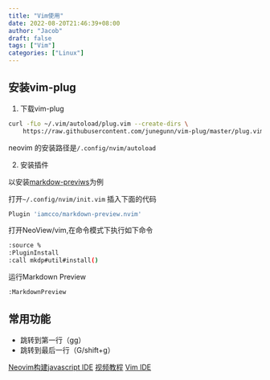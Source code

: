 ```yaml
---
title: "Vim使用"
date: 2022-08-20T21:46:39+08:00
author: "Jacob"
draft: false
tags: ["Vim"]
categories: ["Linux"]
---
```


## 安装vim-plug

1. 下载vim-plug

```bash
curl -fLo ~/.vim/autoload/plug.vim --create-dirs \
    https://raw.githubusercontent.com/junegunn/vim-plug/master/plug.vim
```
neovim 的安装路径是`/.config/nvim/autoload`

2. 安装插件

以安装[markdow-previws](https://github.com/iamcco/markdown-preview.nvim)为例

打开`~/.config/nvim/init.vim` 插入下面的代码
```bash
Plugin 'iamcco/markdown-preview.nvim'

```
打开NeoView/vim,在命令模式下执行如下命令

```bash
:source %
:PluginInstall
:call mkdp#util#install()
```
运行Markdown Preview

```bash
:MarkdownPreview
```

## 常用功能

* 跳转到第一行（gg）
* 跳转到最后一行（G/shift+g）

[Neovim构建javascript IDE](https://jsdev.org/env/ide/neovim/)
[视频教程](https://frontendmasters.com/courses/vim-fundamentals/)
[Vim IDE](https://github.com/LunarVim/nvim-basic-ide)
